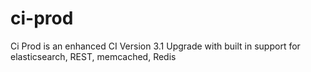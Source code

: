 # ci-prod
Ci Prod is an enhanced CI Version 3.1 Upgrade with built in support for elasticsearch, REST, memcached, Redis
